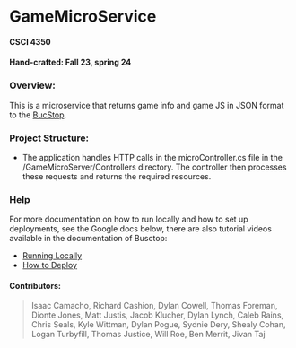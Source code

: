 # GameMicroService
#### CSCI 4350
#### Hand-crafted: Fall 23, spring 24

### Overview:
This is a microservice that returns game info and game JS in JSON format to the [BucStop](https://github.com/BucStop-net/BucStop.net-Game).

### Project Structure:
* The application handles HTTP calls in the microController.cs file in the /GameMicroServer/Controllers directory. The controller then processes these requests and returns the required resources. 

### Help
For more documentation on how to run locally and how to set up deployments, see the Google docs below, there are also tutorial videos available in the documentation of Busctop:
* [Running Locally](https://docs.google.com/document/d/1gfUpjZNfqWyv1ohUW1IaS8fOhXp0hOx6tFQVXBADa8Q/edit?usp=sharing)
* [How to Deploy](https://docs.google.com/document/d/1MbolrcHgcJCKjInjxEu2orgP7qfAPIBt_-CmevXkIew/edit#heading=h.of9unfj6ndgw)

#### Contributors:  
> Isaac Camacho, Richard Cashion, Dylan Cowell, Thomas Foreman,
> Dionte Jones, Matt Justis, Jacob Klucher, Dylan Lynch, 
> Caleb Rains, Chris Seals, Kyle Wittman,
> Dylan Pogue, Sydnie Dery, Shealy Cohan, Logan Turbyfill,
> Thomas Justice,  Will Roe, Ben Merrit, Jivan Taj 
